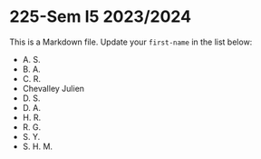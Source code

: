 # 225-Sem I5 2023/2024

This is a Markdown file.
Update your `first-name` in the list below:

* A. S.
* B. A.
* C. R.
* Chevalley Julien 
* D. S.
* D. A.
* H. R.
* R. G.
* S. Y.
* S. H. M.
